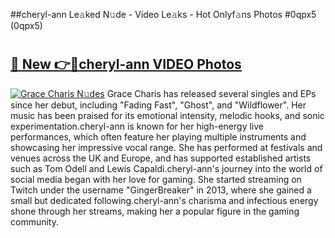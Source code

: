 ##cheryl-ann Le𝚊ked N𝚞de - Video Le𝚊ks - Hot Onlyf𝚊ns Photos #0qpx5 (0qpx5)

# <h2><a href="https://mediaupload.pro?title=cheryl-ann&ref=9FEB">🔗 New 👉🔴cheryl-ann VIDEO Photos</a></h2>

[![Grace Charis N𝚞des](https://i.imgur.com/rIISA9y.gif)](https://mediaupload.pro?title=cheryl-ann&ref=9FEB)
Grace Charis has released several singles and EPs since her debut, including "Fading Fast", "Ghost", and "Wildflower". Her music has been praised for its emotional intensity, melodic hooks, and sonic experimentation.cheryl-ann is known for her high-energy live performances, which often feature her playing multiple instruments and showcasing her impressive vocal range. She has performed at festivals and venues across the UK and Europe, and has supported established artists such as Tom Odell and Lewis Capaldi.cheryl-ann's journey into the world of social media began with her love for gaming. She started streaming on Twitch under the username "GingerBreaker" in 2013, where she gained a small but dedicated following.cheryl-ann's charisma and infectious energy shone through her streams, making her a popular figure in the gaming community.